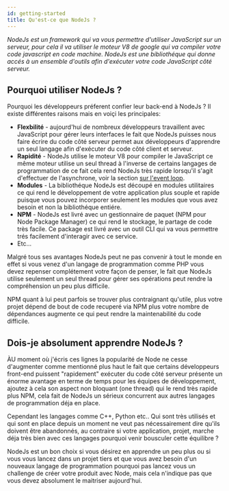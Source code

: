 ```yaml
---
id: getting-started
title: Qu'est-ce que NodeJs ?
---
```

*NodeJs est un framework qui va vous permettre d'utiliser JavaScript sur un serveur, pour cela il va utiliser le moteur V8 de google qui va compiler votre code javascript en code machine. NodeJs est une bibliothéque qui donne accés à un ensemble d'outils afin d'exécuter votre code JavaScript côté serveur.*

## Pourquoi utiliser NodeJs ?
Pourquoi les développeurs préferent confier leur back-end à NodeJs ? Il existe différentes raisons mais en voiçi les principales:

* **Flexbilité** - aujourd'hui de nombreux développeurs travaillent avec JavaScript pour gérer leurs interfaces le fait que NodeJs puisses nous faire écrire du code côté serveur permet aux développeurs d'apprendre un seul langage afin d'exécuter du code côté client et serveur.
* **Rapidité** - NodeJs utilise le moteur V8 pour compiler le JavaScript ce même moteur utilise un seul thread à l'inverse de certains langages de programmation de ce fait cela rend NodeJs très rapide lorsqu'il s'agit d'effectuer de l'asynchrone, voir la section [sur l'event loop](event-loop.md).
* **Modules** - La bibliothéque NodeJs est découpé en modules utilitaires ce qui rend le développement de votre application plus souple et rapide puisque vous pouvez incorporer seulement les modules que vous avez besoin et non la bibliothéque entiére.
* **NPM** -  NodeJs est livré avec un gestionnaire de paquet (NPM pour Node Package Manager) ce qui rend le stockage, le partage de code très facile. Ce package est livré avec un outil CLI qui va vous permettre trés facilement d'interagir avec ce service.
* Etc...

Malgré tous ses avantages NodeJs peut ne pas convenir à tout le monde en effet si vous venez d'un langage de programmation comme PHP vous devez repenser complétement votre façon de penser, le fait que NodeJs utilise seulement un seul thread pour gérer ses opérations peut rendre la compréhension un peu plus difficile.

NPM quant à lui peut parfois se trouver plus contraignant qu'utile, plus votre projet dépend de bout de code recuperé via NPM plus votre nombre de dépendances augmente ce qui peut rendre la maintenabilité du code difficile.

## Dois-je absolument apprendre NodeJs ?
ÀU moment où j'écris ces lignes la popularité de Node ne cesse d'augmenter comme mentionné plus haut le fait que certains développeurs front-end puissent "rapidement" exécuter du code côté serveur présente un énorme avantage en terme de temps pour les équipes de développement, ajoutez à cela son aspect non bloquant (one thread) qui le rend très rapide plus NPM, cela fait de NodeJs un sérieux concurrent aux autres langages de programmation déja en place.

Cependant les langages comme C++, Python etc.. Qui sont très utilisés et qui sont en place depuis un moment ne veut pas nécessairement dire qu'ils doivent être abandonnés, au contraire si votre application, projet, marche déja très bien avec ces langages pourquoi venir bousculer cette équilibre ?

NodeJs est un bon choix si vous désirez en apprendre un peu plus ou si vous vous lancez dans un projet tiers et que vous avez besoin d'un nouveaux langage de programmation pourquoi pas lancez vous un challenge de créer votre produit avec Node, mais cela n'indique pas que vous devez absolument le maitriser aujourd'hui.
